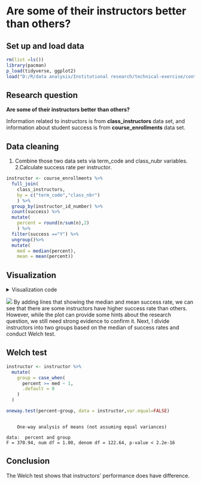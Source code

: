 # Are some of their instructors better than others?



## Set up and load data


```r
rm(list =ls())
library(pacman)
p_load(tidyverse, ggplot2)
load("D:/R/data analysis/Institutional research/technical-exercise/content/docs/questions/data_230214_1659.Rdata")
```

## Research question
**Are some of their instructors better than others?**

Information related to instructors is from **class_instructors** data set, and information about student success is from **course_enrollments** data set.

## Data cleaning
1. Combine those two data sets via term_code and class_nubr variables.
2.Calculate success rate per instructor.

```r
instructor <- course_enrollments %>%
  full_join(
    class_instructors, 
    by = c("term_code","class_nbr")
    ) %>%
  group_by(instructor_id_number) %>%
  count(success) %>%
  mutate(
    percent = round(n/sum(n),2)
    ) %>%
  filter(success =="Y") %>%
  ungroup()%>%
  mutate(
    med = median(percent),
    mean = mean(percent))
```


## Visualization

<details><summary>Visualization code</summary>

```r
instructor %>%
  ggplot(aes(instructor_id_number, percent, colour = instructor_id_number)) +
  geom_point(size = 2) +
  scale_colour_identity() +
  scale_y_continuous(
    limits = c(0,1),
    breaks = seq(0,1, by = 0.25)
  ) +
  geom_hline(yintercept = 0.78, linetype = "dashed") +
  geom_hline(yintercept = instructor$mean, linetype = "dashed") +
  annotate("text", x = 2770, y = 0.80, label='atop(bold("Median=0.78"))', size = 6, parse = TRUE) +
  annotate("text", x = 2200, y = 0.68, label='atop(bold("Mean=0.75"))', size = 6, parse = TRUE) +
  labs(
    x = "Instructor ID number",
    y = "Success rate",
    title = "Are some of their instructors better than others?\n"
  ) +
  scale_fill_viridis_c() +
  theme_classic() +
  theme(
        legend.position = "none",
        axis.title.y = element_text(face = "bold", vjust = 0.9, size = 20),
        axis.title.x = element_text(face = "bold", vjust = 0.9, size = 20),
        axis.text = element_text(colour = "black", size = 16,),
        plot.title = element_text(face = "bold", size = 28),
        plot.caption = element_text(size = 10)
  ) 
```
</details>




![](/images/p2.png)
By adding lines that showing the median and mean success rate, we can see that there are some instructors have higher success rate than others. However, while the plot can provide some hints about the research question, we still need strong evidence to confirm it. Next, I divide instructors into two groups based on the median of success rates and conduct Welch test.

## Welch test

```r
instructor <- instructor %>%
  mutate(
    group = case_when(
      percent >= med ~ 1,
      .default = 0
    )
  )
```


```r
oneway.test(percent~group, data = instructor,var.equal=FALSE)
```

```

	One-way analysis of means (not assuming equal variances)

data:  percent and group
F = 370.94, num df = 1.00, denom df = 122.64, p-value < 2.2e-16
```
## Conclusion
The Welch test shows that instructors' performance does have difference. 



